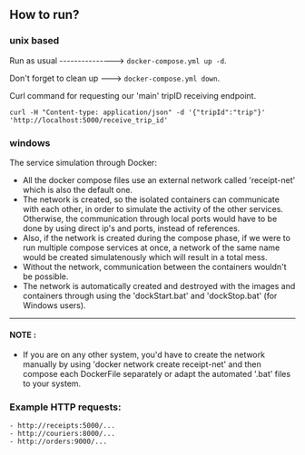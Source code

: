 ## How to run?
### unix based 

Run as usual ---------------> ```docker-compose.yml up -d```.

Don't forget to clean up ---> ```docker-compose.yml down```.

Curl command for requesting our 'main' tripID receiving endpoint.
```
curl -H "Content-type: application/json" -d '{"tripId":"trip"}' 'http://localhost:5000/receive_trip_id'
```
### windows
The service simulation through Docker:
 - All the docker compose files use an external network called 'receipt-net' which is also the default one.
 - The network is created, so the isolated containers can communicate with each other, in order to simulate the activity of the other services. Otherwise, the communication through local ports would have to be done by using direct ip's and ports, instead of references.
 - Also, if the network is created during the compose phase, if we were to run multiple compose services at once, a network of the same name would be created simulatenously which will result in a total mess.
 - Without the network, communication between the containers wouldn't be possible.
 - The network is automatically created and destroyed with the images and containers through using the 'dockStart.bat' and 'dockStop.bat' (for Windows users).
______________
#### NOTE : 
 - If you are on any other system, you'd have to create the network manually by using 'docker network create receipt-net' and then compose each DockerFile separately or adapt the automated '.bat' files to your system.

### Example HTTP requests:
    - http://receipts:5000/...
    - http://couriers:8000/...
    - http://orders:9000/...
